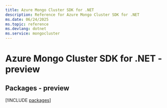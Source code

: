 ```yaml
---
title: Azure Mongo Cluster SDK for .NET
description: Reference for Azure Mongo Cluster SDK for .NET
ms.date: 06/24/2025
ms.topic: reference
ms.devlang: dotnet
ms.service: mongocluster
---
```

# Azure Mongo Cluster SDK for .NET - preview
## Packages - preview
[!INCLUDE [packages](mongo-cluster-index.md)]